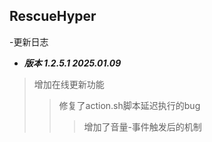 ## RescueHyper

-更新日志
- ***版本 1.2.5.1 2025.01.09***
 > 增加在线更新功能
 >> 修复了action.sh脚本延迟执行的bug 
 >>> 增加了音量-事件触发后的机制
